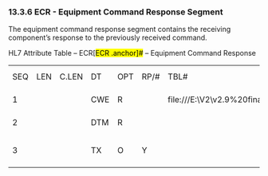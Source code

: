 ### 13.3.6 ECR - Equipment Command Response Segment 

The equipment command response segment contains the receiving component’s response to the previously received command.

HL7 Attribute Table – ECR[<mark>ECR .anchor]</mark><mark>#</mark> – Equipment Command Response

|     |     |     |     |     |     |     |     |     |
| --- | --- | --- | --- | --- | --- | --- | --- | --- |
| SEQ | LEN | C.LEN | DT | OPT | RP/# | TBL# | ITEM # | ELEMENT NAME |
| 1 |  |  | CWE | R |  | file:///E:\V2\v2.9%20final%20Nov%20from%20Frank\V29_CH02C_Tables.docx#HL70387[0387] | 01395 | Command Response |
| 2 |  |  | DTM | R |  |  | 01396 | Date/Time Completed |
| 3 |  |  | TX | O | Y |  | 01397 | Command Response Parameters |
